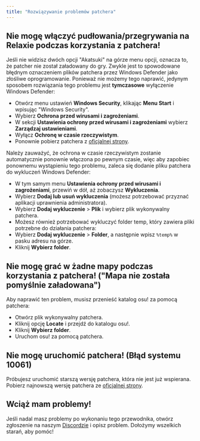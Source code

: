 ```yaml
---
title: "Rozwiązywanie problemów patchera"
---
```


## Nie mogę włączyć pudłowania/przegrywania na Relaxie podczas korzystania z patchera!
Jeśli nie widzisz dwóch opcji "Akatsuki" na górze menu opcji, oznacza to, że patcher nie został załadowany do gry. Zwykle jest to spowodowane błędnym oznaczeniem plików patchera przez Windows Defender jako złośliwe oprogramowanie. Ponieważ nie możemy tego naprawić, jedynym sposobem rozwiązania tego problemu jest **tymczasowe** wyłączenie Windows Defender:

- Otwórz menu ustawień **Windows Security**, klikając **Menu Start** i wpisując "Windows Security".
- Wybierz **Ochrona przed wirusami i zagrożeniami**.
- W sekcji **Ustawienia ochrony przed wirusami i zagrożeniami** wybierz **Zarządzaj ustawieniami**.
- Wyłącz **Ochronę w czasie rzeczywistym**.
- Ponownie pobierz patchera z [oficjalnej strony](https://akatsuki.gg/patcher).

Należy zauważyć, że ochrona w czasie rzeczywistym zostanie automatycznie ponownie włączona po pewnym czasie, więc aby zapobiec ponownemu wystąpieniu tego problemu, zaleca się dodanie pliku patchera do wykluczeń Windows Defender:

- W tym samym menu **Ustawienia ochrony przed wirusami i zagrożeniami**, przewiń w dół, aż zobaczysz **Wykluczenia**.
- Wybierz **Dodaj lub usuń wykluczenia** (możesz potrzebować przyznać aplikacji uprawnienia administratora).
- Wybierz **Dodaj wykluczenie** > **Plik** i wybierz plik wykonywalny patchera.
- Możesz również potrzebować wykluczyć folder temp, który zawiera pliki potrzebne do działania patchera:
- Wybierz **Dodaj wykluczenie** > **Folder**, a następnie wpisz `%temp%` w pasku adresu na górze.
- Kliknij **Wybierz folder**.

## Nie mogę grać w żadne mapy podczas korzystania z patchera! ("Mapa nie została pomyślnie załadowana")
Aby naprawić ten problem, musisz przenieść katalog osu! za pomocą patchera:

- Otwórz plik wykonywalny patchera.
- Kliknij opcję **Locate** i przejdź do katalogu osu!.
- Kliknij **Wybierz folder**.
- Uruchom osu! za pomocą patchera.

## Nie mogę uruchomić patchera! (Błąd systemu 10061)
Próbujesz uruchomić starszą wersję patchera, która nie jest już wspierana. Pobierz najnowszą wersję patchera ze [oficjalnej strony](https://akatsuki.gg/patcher).

## Wciąż mam problemy!
Jeśli nadal masz problemy po wykonaniu tego przewodnika, otwórz zgłoszenie na naszym [Discordzie](https://akatsuki.gg/discord) i opisz problem. Dołożymy wszelkich starań, aby pomóc!
